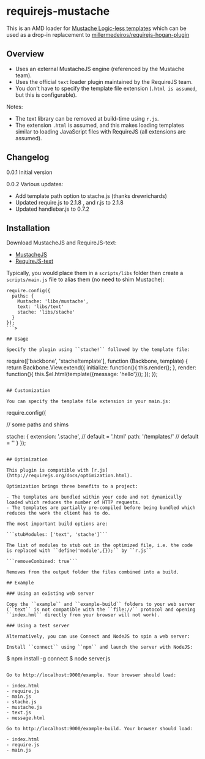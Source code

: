 requirejs-mustache
==================

This is an AMD loader for [Mustache Logic-less templates](http://mustache.github.com) which can be used as a drop-in replacement to [millermedeiros/requirejs-hogan-plugin](http://github.com/millermedeiros/requirejs-hogan-plugin/blob/master/hgn.js)


## Overview

- Uses an external MustacheJS engine (referenced by the Mustache team).
- Uses the official ``text`` loader plugin maintained by the RequireJS team.
- You don't have to specify the template file extension (``.html is assumed``, but this is configurable).

Notes:

- The text library can be removed at build-time using ``r.js``.
- The extension ``.html`` is assumed, and this makes loading templates similar to loading JavaScript files with RequireJS (all extensions are assumed).

## Changelog

0.0.1 Initial version

0.0.2 Various updates:
- Add template path option to stache.js (thanks drewrichards)
- Updated require.js to 2.1.8 , and r.js to 2.1.8
- Updated handlebar.js to 0.7.2

## Installation

Download MustacheJS and RequireJS-text:

- [MustacheJS](http://github.com/janl/mustache.js)
- [RequireJS-text](http://requirejs.org/docs/download.html#text)

Typically, you would place them in a ``scripts/libs`` folder then create a ``scripts/main.js`` file to alias them (no need to shim Mustache):

```
require.config({
  paths: {
    Mustache: 'libs/mustache',
    text: 'libs/text'
    stache: 'libs/stache'
  }
});
```>

## Usage

Specify the plugin using ``stache!`` followed by the template file:

```
require(['backbone', 'stache!template'], function (Backbone, template) {
  return Backbone.View.extend({
    initialize: function(){
      this.render();
    },
    render: function(){
      this.$el.html(template({message: 'hello'}));
  });
});
```

## Customization

You can specify the template file extension in your main.js:

```
require.config({

  // some paths and shims

  stache: {
    extension: '.stache', // default = '.html'
    path: '/templates/' // default = ''
  }
});
```

## Optimization

This plugin is compatible with [r.js](http://requirejs.org/docs/optimization.html).

Optimization brings three benefits to a project:

- The templates are bundled within your code and not dynamically loaded which reduces the number of HTTP requests.
- The templates are partially pre-compiled before being bundled which reduces the work the client has to do.

The most important build options are:

```stubModules: ['text', 'stache']```

The list of modules to stub out in the optimized file, i.e. the code is replaced with ``define('module',{});`` by ``r.js``

```removeCombined: true```

Removes from the output folder the files combined into a build.

## Example

### Using an existing web server

Copy the ``example`` and ``example-build`` folders to your web server (``text`` is not compatible with the ``file://`` protocol and opening ``index.hml`` directly from your browser will not work).

### Using a test server

Alternatively, you can use Connect and NodeJS to spin a web server:

Install ``connect`` using ``npm`` and launch the server with NodeJS:

```
  $ npm install -g connect
  $ node server.js
```

Go to http://localhost:9000/example. Your browser should load:

- index.html
- require.js
- main.js
- stache.js
- mustache.js
- text.js
- message.html

Go to http://localhost:9000/example-build. Your browser should load:

- index.html
- require.js
- main.js







